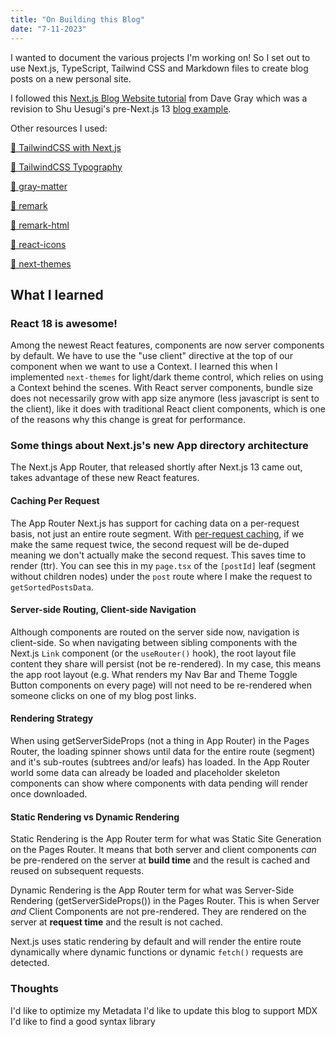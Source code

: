 ```yaml
---
title: "On Building this Blog"
date: "7-11-2023"
---
```


I wanted to document the various projects I'm working on! So I set out to use Next.js, TypeScript, Tailwind CSS and Markdown files to create blog posts on a new personal site.

I followed this [Next.js Blog Website tutorial](https://www.youtube.com/watch?v=puIQhnjOfbc&list=PL0Zuz27SZ-6Pk-QJIdGd1tGZEzy9RTgtj&index=6) from Dave Gray which was a revision to Shu Uesugi's pre-Next.js 13 [blog example](https://next-learn-starter.vercel.app/).

Other resources I used:

[🔗 TailwindCSS with Next.js](https://tailwindcss.com/docs/guides/nextjs)

[🔗 TailwindCSS Typography](https://tailwindcss.com/docs/typography-plugin)

[🔗 gray-matter](https://www.npmjs.com/package/gray-matter)

[🔗 remark](https://www.npmjs.com/package/remark)

[🔗 remark-html](https://www.npmjs.com/package/remark-html)

[🔗 react-icons](https://www.npmjs.com/package/react-icons)

[🔗 next-themes](https://github.com/pacocoursey/next-themes)

## What I learned

### React 18 is awesome!

Among the newest React features, components are now server components by default. We have to use the "use client" directive at the top of our component when we want to use a Context. I learned this when I implemented `next-themes` for light/dark theme control, which relies on using a Context behind the scenes. With React server components, bundle size does not necessarily grow with app size anymore (less javascript is sent to the client), like it does with traditional React client components, which is one of the reasons why this change is great for performance.

### Some things about Next.js's new App directory architecture

The Next.js App Router, that released shortly after Next.js 13 came out, takes advantage of these new React features.

#### Caching Per Request

The App Router Next.js has support for caching data on a per-request basis, not just an entire route segment. With [per-request caching](https://nextjs.org/docs/app/building-your-application/data-fetching/caching#per-request-caching), if we make the same request twice, the second request will be de-duped meaning we don't actually make the second request. This saves time to render (ttr). You can see this in my `page.tsx` of the `[postId]` leaf (segment without children nodes) under the `post` route where I make the request to `getSortedPostsData`.

#### Server-side Routing, Client-side Navigation

Although components are routed on the server side now, navigation is client-side. So when navigating between sibling components with the Next.js `Link` component (or the `useRouter()` hook), the root layout file content they share will persist (not be re-rendered). In my case, this means the app root layout (e.g. What renders my Nav Bar and Theme Toggle Button components on every page) will not need to be re-rendered when someone clicks on one of my blog post links.

#### Rendering Strategy

When using getServerSideProps (not a thing in App Router) in the Pages Router, the loading spinner shows until data for the entire route (segment) and it's sub-routes (subtrees and/or leafs) has loaded. In the App Router world some data can already be loaded and placeholder skeleton components can show where components with data pending will render once downloaded.

#### Static Rendering vs Dynamic Rendering

Static Rendering is the App Router term for what was Static Site Generation on the Pages Router. It means that both server and client components _can_ be pre-rendered on the server at **build time** and the result is cached and reused on subsequent requests.

Dynamic Rendering is the App Router term for what was Server-Side Rendering (getServerSideProps()) in the Pages Router. This is when Server _and_ Client Components are not pre-rendered. They are rendered on the server at **request time** and the result is not cached.

Next.js uses static rendering by default and will render the entire route dynamically where dynamic functions or dynamic `fetch()` requests are detected.

### Thoughts

I'd like to optimize my Metadata
I'd like to update this blog to support MDX
I'd like to find a good syntax library
